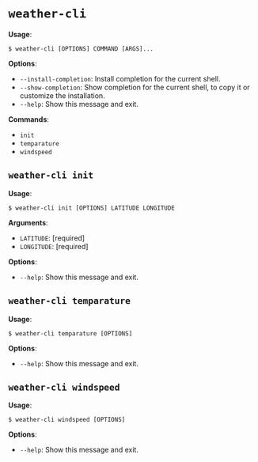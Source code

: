 # `weather-cli`

**Usage**:

```console
$ weather-cli [OPTIONS] COMMAND [ARGS]...
```

**Options**:

* `--install-completion`: Install completion for the current shell.
* `--show-completion`: Show completion for the current shell, to copy it or customize the installation.
* `--help`: Show this message and exit.

**Commands**:

* `init`
* `temparature`
* `windspeed`

## `weather-cli init`

**Usage**:

```console
$ weather-cli init [OPTIONS] LATITUDE LONGITUDE
```

**Arguments**:

* `LATITUDE`: [required]
* `LONGITUDE`: [required]

**Options**:

* `--help`: Show this message and exit.

## `weather-cli temparature`

**Usage**:

```console
$ weather-cli temparature [OPTIONS]
```

**Options**:

* `--help`: Show this message and exit.

## `weather-cli windspeed`

**Usage**:

```console
$ weather-cli windspeed [OPTIONS]
```

**Options**:

* `--help`: Show this message and exit.
